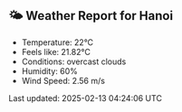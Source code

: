 <!-- WEATHER-START -->
## 🌤 Weather Report for Hanoi

- Temperature: 22°C
- Feels like: 21.82°C
- Conditions: overcast clouds
- Humidity: 60%
- Wind Speed: 2.56 m/s

Last updated: 2025-02-13 04:24:06 UTC
<!-- WEATHER-END -->
